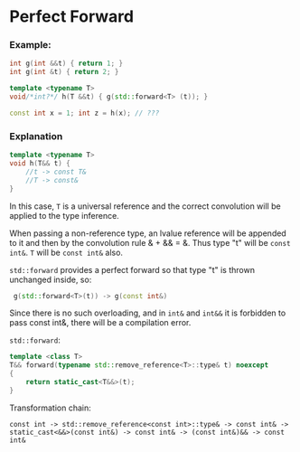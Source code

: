 # Perfect Forward
### Example:

```C++
int g(int &&t) { return 1; }
int g(int &t) { return 2; }

template <typename T>
void/*int?*/ h(T &&t) { g(std::forward<T> (t)); }

const int x = 1; int z = h(x); // ???
```
### Explanation
```C++
template <typename T>
void h(T&& t) {
    //t -> const T&
    //T -> const&
}
```
In this case, `T` is a universal reference and the correct convolution 
will be applied to the type inference.

When passing a non-reference type, an lvalue reference will be appended to it 
and then by the convolution rule & + && = &. Thus type "t" will be `const int&`.
`T` will be `const int&` also.

`std::forward` provides a perfect forward so that type "t" is thrown unchanged inside, so: 
```C++
 g(std::forward<T>(t)) -> g(const int&)
```
Since there is no such overloading, and in `int&` and `int&&` 
it is forbidden to pass const int&, there will be a compilation error.


`std::forward`:
```C++
template <class T>
T&& forward(typename std::remove_reference<T>::type& t) noexcept
{
    return static_cast<T&&>(t);
}
```
Transformation chain:

`const int -> std::remove_reference<const int>::type& -> const int& -> static_cast<&&>(const int&) -> const int& -> (const int&)&& -> const int&`